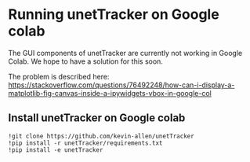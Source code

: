 # Running unetTracker on Google colab

The GUI components of unetTracker are currently not working in Google Colab. We hope to have a solution for this soon.

The problem is described here:
https://stackoverflow.com/questions/76492248/how-can-i-display-a-matplotlib-fig-canvas-inside-a-ipywidgets-vbox-in-google-col

## Install unetTracker on Google colab

```
!git clone https://github.com/kevin-allen/unetTracker
!pip install -r unetTracker/requirements.txt
!pip install -e unetTracker
```
